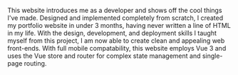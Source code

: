 This website introduces me as a developer and shows off the cool things I've made. Designed and implemented completely from scratch, I created my portfolio website in under 3 months, having never written a line of HTML in my life. With the design, development, and deployment skills I taught myself from this project, I am now able to create clean and appealing web front-ends. With full mobile compatability, this website employs Vue 3 and uses the Vue store and router for complex state management and single-page routing.
